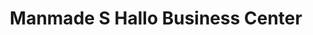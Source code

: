---
title: "Manmade S Hallo Business Center"
url: /voinjama/manmade-s-hallo-business-center/
shop: Lebensmittel
---